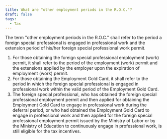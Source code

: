 ```yaml
---
title: What are "other employment periods in the R.O.C."?
draft: false
tags:
  - Tax
---
```

The term "other employment periods in the R.O.C." shall refer to the period a foreign special professional is engaged in professional work and the extension period of his/her foreign special professional work permit.

1. For those obtaining the foreign special professional employment (work) permit, it shall refer to the period of the employment (work) permit and the extensions applied by the employer upon the expiration of employment (work) permit.
2. For those obtaining the Employment Gold Card, it shall refer to the period in which the foreign special professional is engaged in professional work within the valid period of the Employment Gold Card.
3. The foreign special professional, who has obtained the foreign special professional employment permit and then applied for obtaining the Employment Gold Card to engage in professional work during the deferral period, or who had obtained the Employment Gold Card to engage in professional work and then applied for the foreign special professional employment permit issued by the Ministry of Labor or by the Ministry of Education to continuously engage in professional work, is still eligible for the tax incentives.